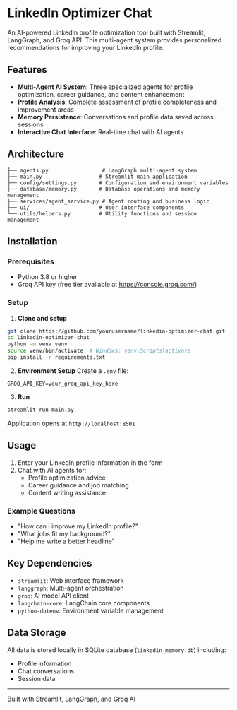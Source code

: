 # LinkedIn Optimizer Chat

An AI-powered LinkedIn profile optimization tool built with Streamlit, LangGraph, and Groq API. This multi-agent system provides personalized recommendations for improving your LinkedIn profile.

## Features

- **Multi-Agent AI System**: Three specialized agents for profile optimization, career guidance, and content enhancement
- **Profile Analysis**: Complete assessment of profile completeness and improvement areas
- **Memory Persistence**: Conversations and profile data saved across sessions
- **Interactive Chat Interface**: Real-time chat with AI agents

## Architecture

```
├── agents.py                 # LangGraph multi-agent system
├── main.py                  # Streamlit main application
├── config/settings.py       # Configuration and environment variables
├── database/memory.py       # Database operations and memory management
├── services/agent_service.py # Agent routing and business logic
├── ui/                      # User interface components
└── utils/helpers.py         # Utility functions and session management
```

## Installation

### Prerequisites
- Python 3.8 or higher
- Groq API key (free tier available at https://console.groq.com/)

### Setup

1. **Clone and setup**
```bash
git clone https://github.com/yourusername/linkedin-optimizer-chat.git
cd linkedin-optimizer-chat
python -m venv venv
source venv/bin/activate  # Windows: venv\Scripts\activate
pip install -r requirements.txt
```

2. **Environment Setup**
Create a `.env` file:
```env
GROQ_API_KEY=your_groq_api_key_here
```

3. **Run**
```bash
streamlit run main.py
```

Application opens at `http://localhost:8501`

## Usage

1. Enter your LinkedIn profile information in the form
2. Chat with AI agents for:
   - Profile optimization advice
   - Career guidance and job matching
   - Content writing assistance

### Example Questions
- "How can I improve my LinkedIn profile?"
- "What jobs fit my background?"
- "Help me write a better headline"

## Key Dependencies

- `streamlit`: Web interface framework
- `langgraph`: Multi-agent orchestration
- `groq`: AI model API client
- `langchain-core`: LangChain core components
- `python-dotenv`: Environment variable management

## Data Storage

All data is stored locally in SQLite database (`linkedin_memory.db`) including:
- Profile information
- Chat conversations
- Session data

---

Built with Streamlit, LangGraph, and Groq AI
